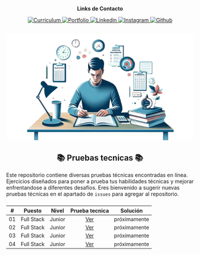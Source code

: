 <div align="center">
    <p><strong>Links de Contacto</strong></p>
    <a href="https://drive.google.com/file/d/1Pe-UKjdPGVZC53y1DmgpNwx3PUDryUd4/view?usp=sharing" target="_blank" rel="noopener noreferrer">
        <img src="https://img.shields.io/badge/CV-F7017B?logo=readdotcv" alt="Curriculum"/>
    </a>
    <a href="https://portafolio-rafael-mojica.vercel.app/" target="_blank" rel="noopener noreferrer">
        <img src="https://img.shields.io/badge/Portafolio-2D8080?logo=showwcase" alt="Portfolio"/>
    <a/>
    <a href="https://www.linkedin.com/in/rafamojica/" target="_blank" rel="noopener noreferrer">
        <img src="https://img.shields.io/badge/Linkedin-007EC6?logo=Linkedin" alt="Linkedin"/>
    </a>
    <a href="https://www.instagram.com/rafa_mojica_/" target="_blank" rel="noopener noreferrer">
        <img src="https://img.shields.io/badge/Instagram-833C80?logo=Instagram&logoColor=fff" alt="Instagram"/>
    </a>
    <a href="https://github.com/RafaMojica" target="_blank" rel="noopener noreferrer">
        <img src="https://img.shields.io/badge/Github-grey?logo=Github" alt="Github"/>
    </a>
</div>

##

<div align="center">
    <img width="500" src="./img/technical-tests.png"/>
</div>

<div align="center">
    <h2> 📚 Pruebas tecnicas 📚</h2>
</div>

Este repositorio contiene diversas pruebas técnicas encontradas en línea. Ejercicios diseñados para poner a prueba tus habilidades técnicas y mejorar enfrentandose a diferentes desafíos. Eres bienvenido a sugerir nuevas pruebas técnicas en el apartado de `issues` para agregar al repositorio.

###

<div align="center">

|  #  |   Puesto   | Nivel  |           Prueba tecnica            |   Solución   |
| :-: | :--------: | :----: | :---------------------------------: | :----------: |
| 01  | Full Stack | Junior | [Ver](./01-PruebaTecnica/README.md) | próximamente |
| 02  | Full Stack | Junior | [Ver](./02-PruebaTecnica/README.md) | próximamente |
| 03  | Full Stack | Junior | [Ver](./03-PruebaTecnica/README.md) | próximamente |
| 04  | Full Stack | Junior | [Ver](./04-PruebaTecnica/README.md) | próximamente |

</div>
